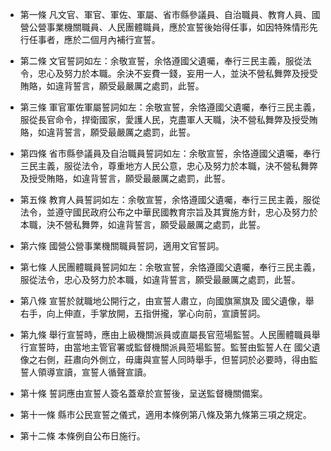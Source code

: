 * 第一條 凡文官、軍官、軍佐、軍屬、省市縣參議員、自治職員、教育人員、國營公營事業機關職員、人民團體職員，應於宣誓後始得任事，如因特殊情形先行任事者，應於二個月內補行宣誓。

* 第二條 文官誓詞如左：余敬宣誓，余恪遵國父遺囑，奉行三民主義，服從法令，忠心及努力於本職。余決不妄費一錢，妄用一人，並決不營私舞弊及授受賄賂，如違背誓言，願受最嚴厲之處罰，此誓。

* 第三條 軍官軍佐軍屬誓詞如左：余敬宣誓，余恪遵國父遺囑，奉行三民主義，服從長官命令，捍衛國家，愛護人民，克盡軍人天職，決不營私舞弊及授受賄賂，如違背誓言，願受最嚴厲之處罰，此誓。

* 第四條 省市縣參議員及自治職員誓詞如左：余敬宣誓，余恪遵國父遺囑，奉行三民主義，服從法令，尊重地方人民公意，忠心及努力於本職，決不營私舞弊及授受賄賂，如違背誓言，願受最嚴厲之處罰，此誓。

* 第五條 教育人員誓詞如左：余敬宣誓，余恪遵國父遺囑，奉行三民主義，服從法令，並遵守國民政府公布之中華民國教育宗旨及其實施方針，忠心及努力於本職，決不營私舞弊，如違背誓言，願受最嚴厲之處罰，此誓。

* 第六條 國營公營事業機關職員誓詞，適用文官誓詞。

* 第七條 人民團體職員誓詞如左：余敬宣誓，余恪遵國父遺囑，奉行三民主義，服從法令，忠心及努力於本職，如違背誓言，願受最嚴厲之處罰，此誓。

* 第八條 宣誓於就職地公開行之，由宣誓人肅立，向國旗黨旗及 國父遺像，舉右手，向上伸直，手掌放開，五指併攏，掌心向前，宣讀誓詞。

* 第九條 舉行宣誓時，應由上級機關派員或直屬長官蒞場監誓。人民團體職員舉行宣誓時，由當地主管官署或監督機關派員蒞場監誓。監誓由監誓人在 國父遺像之右側，莊肅向外側立，毋庸與宣誓人同時舉手，但誓詞於必要時，得由監誓人領導宣讀，宣誓人循聲宣讀。

* 第十條 誓詞應由宣誓人簽名蓋章於宣誓後，呈送監督機關備案。

* 第十一條 縣市公民宣誓之儀式，適用本條例第八條及第九條第三項之規定。

* 第十二條 本條例自公布日施行。

